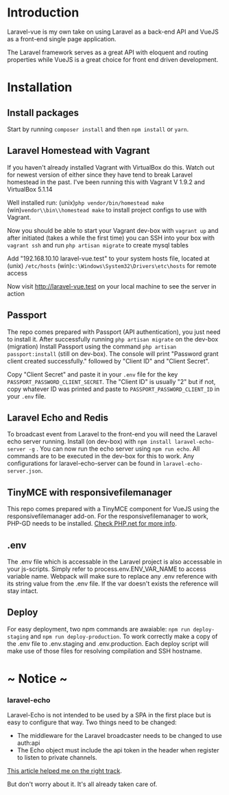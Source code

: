 # Introduction
Laravel-vue is my own take on using Laravel as a back-end API and VueJS as a front-end single page application.

The Laravel framework serves as a great API with eloquent and routing properties while VueJS is a great choice for front end driven development.

# Installation

## Install packages
Start by running `composer install` and then `npm install` or `yarn`.

## Laravel Homestead with Vagrant
If you haven't already installed Vagrant with VirtualBox do this. Watch out for newest version of either since they have tend to break Laravel homestead in the past. I've been running this with Vagrant V 1.9.2 and VirtualBox 5.1.14

Well installed run: (unix)`php vendor/bin/homestead make` (win)`vendor\\bin\\homestead make` to install project configs to use with Vagrant.

Now you should be able to start your Vagrant dev-box with `vagrant up` and after initiated (takes a while the first time) you can SSH into your box with `vagrant ssh` and run `php artisan migrate` to create mysql tables

Add "192.168.10.10 laravel-vue.test" to your system hosts file, located at (unix) `/etc/hosts` (win)`c:\Windows\System32\Drivers\etc\hosts` for remote access

Now visit http://laravel-vue.test on your local machine to see the server in action

## Passport
The repo comes prepared with Passport (API authentication), you just need to install it. After successfully running `php artisan migrate` on the dev-box (migration) Install Passport using the command `php artisan passport:install` (still on dev-box). The console will print "Password grant client created successfully." followed by "Client ID" and "Client Secret".

Copy "Client Secret" and paste it in your `.env` file for the key `PASSPORT_PASSWORD_CLIENT_SECRET`. The "Client ID" is usually "2" but if not, copy whatever ID was printed and paste to `PASSPORT_PASSWORD_CLIENT_ID` in your `.env` file.

## Laravel Echo and Redis
To broadcast event from Laravel to the front-end you will need the Laravel echo server running. Install (on dev-box) with `npm install laravel-echo-server -g` . You can now run the echo server using `npm run echo`. All commands are to be executed in the dev-box for this to work. Any configurations for laravel-echo-server can be found in `laravel-echo-server.json`.

## TinyMCE with responsivefilemanager
This repo comes prepared with a TinyMCE component for VueJS using the responsivefilemanager add-on. For the responsivefilemanager to work, PHP-GD needs to be installed. [Check PHP.net for more info](http://php.net/manual/en/image.installation.php).

## .env
The .env file which is accessable in the Laravel project is also accessable in your js-scripts. Simply refer to
process.env.ENV_VAR_NAME to access variable name. Webpack will make sure to replace any .env reference with its
string value from the .env file. If the var doesn't exists the reference will stay intact.

## Deploy
For easy deployment, two npm commands are awaiable: `npm run deploy-staging` and `npm run deploy-production`. To work
correctly make a copy of the .env file to .env.staging and .env.production. Each deploy script will make use of those
files for resolving compilation and SSH hostname.

# ~ Notice ~

### laravel-echo
Laravel-Echo is not intended to be used by a SPA in the first place but is easy to configure that way. Two things need to be changed:
- The middleware for the Laravel broadcaster needs to be changed to use auth:api
- The Echo object must include the api token in the header when register to listen to private channels.

[This article helped me on the right track](https://laravel.io/forum/10-09-2016-howto-broadcasting-laravel-echo-laravel-echo-server-and-jwt).

But don't worry about it. It's all already taken care of.